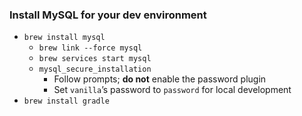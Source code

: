 ### Install MySQL for your dev environment
* `brew install mysql`
    * `brew link --force mysql`
    * `brew services start mysql`
    * `mysql_secure_installation`
        * Follow prompts; **do not** enable the password plugin
        * Set `vanilla`’s password to `password` for local development
* `brew install gradle`
